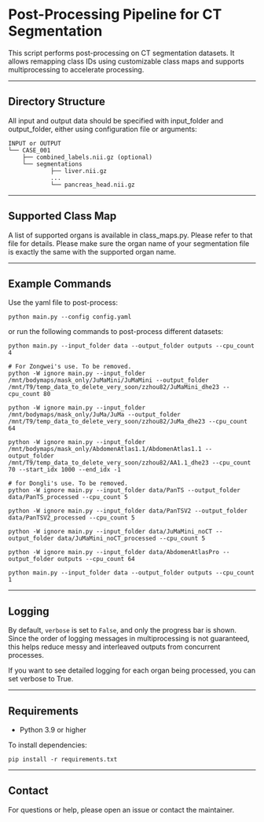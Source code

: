 Post-Processing Pipeline for CT Segmentation
==============================================

This script performs post-processing on CT segmentation datasets.
It allows remapping class IDs using customizable class maps and supports
multiprocessing to accelerate processing.

------------------------------
Directory Structure
------------------------------

All input and output data should be specified with input_folder and output_folder, either using configuration file or arguments:
```
INPUT or OUTPUT
└── CASE_001
    ├── combined_labels.nii.gz (optional)
    └── segmentations
            ├── liver.nii.gz
            ...
            └── pancreas_head.nii.gz
```

------------------------------
Supported Class Map
------------------------------

A list of supported organs is available in class_maps.py. Please refer to that file for details. Please make sure the organ name of your segmentation file is exactly the same with the supported organ name.

------------------------------
Example Commands
------------------------------

Use the yaml file to post-process:

    python main.py --config config.yaml

or run the following commands to post-process different datasets:

    python main.py --input_folder data --output_folder outputs --cpu_count 4

    # For Zongwei's use. To be removed.
    python -W ignore main.py --input_folder /mnt/bodymaps/mask_only/JuMaMini/JuMaMini --output_folder /mnt/T9/temp_data_to_delete_very_soon/zzhou82/JuMaMini_dhe23 --cpu_count 80

    python -W ignore main.py --input_folder /mnt/bodymaps/mask_only/JuMa/JuMa --output_folder /mnt/T9/temp_data_to_delete_very_soon/zzhou82/JuMa_dhe23 --cpu_count 64

    python -W ignore main.py --input_folder /mnt/bodymaps/mask_only/AbdomenAtlas1.1/AbdomenAtlas1.1 --output_folder /mnt/T9/temp_data_to_delete_very_soon/zzhou82/AA1.1_dhe23 --cpu_count 70 --start_idx 1000 --end_idx -1

    # for Dongli's use. To be removed.
    python -W ignore main.py --input_folder data/PanTS --output_folder data/PanTS_processed --cpu_count 5

    python -W ignore main.py --input_folder data/PanTSV2 --output_folder data/PanTSV2_processed --cpu_count 5

    python -W ignore main.py --input_folder data/JuMaMini_noCT --output_folder data/JuMaMini_noCT_processed --cpu_count 5
    
    python -W ignore main.py --input_folder data/AbdomenAtlasPro --output_folder outputs --cpu_count 64

    python main.py --input_folder data --output_folder outputs --cpu_count 1

------------------------------
Logging
------------------------------

By default, ``verbose`` is set to ``False``, and only the progress bar is shown. Since the order of logging messages in multiprocessing is not guaranteed, this helps reduce messy and interleaved outputs from concurrent processes.

If you want to see detailed logging for each organ being processed, you can set verbose to True.

------------------------------
Requirements
------------------------------

- Python 3.9 or higher

To install dependencies:

    pip install -r requirements.txt

------------------------------
Contact
------------------------------

For questions or help, please open an issue or contact the maintainer.
